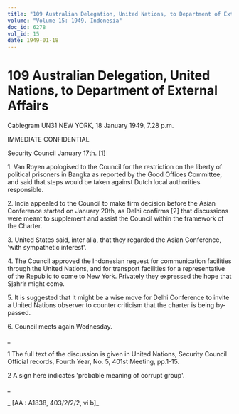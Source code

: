 ```yaml
---
title: "109 Australian Delegation, United Nations, to Department of External Affairs"
volume: "Volume 15: 1949, Indonesia"
doc_id: 6278
vol_id: 15
date: 1949-01-18
---
```


# 109 Australian Delegation, United Nations, to Department of External Affairs

Cablegram UN31 NEW YORK, 18 January 1949, 7.28 p.m.

IMMEDIATE CONFIDENTIAL

Security Council January 17th. [1]

1\. Van Royen apologised to the Council for the restriction on the liberty of political prisoners in Bangka as reported by the Good Offices Committee, and said that steps would be taken against Dutch local authorities responsible.

2\. India appealed to the Council to make firm decision before the Asian Conference started on January 20th, as Delhi confirms [2] that discussions were meant to supplement and assist the Council within the framework of the Charter.

3\. United States said, inter alia, that they regarded the Asian Conference, 'with sympathetic interest'.

4\. The Council approved the Indonesian request for communication facilities through the United Nations, and for transport facilities for a representative of the Republic to come to New York. Privately they expressed the hope that Sjahrir might come.

5\. It is suggested that it might be a wise move for Delhi Conference to invite a United Nations observer to counter criticism that the charter is being by-passed.

6\. Council meets again Wednesday.

_

1 The full text of the discussion is given in United Nations, Security Council Official records, Fourth Year, No. 5, 401st Meeting, pp.1-15.

2 A sign here indicates 'probable meaning of corrupt group'.

_

_ [AA : A1838, 403/2/2/2, vi b]_
